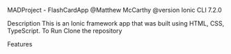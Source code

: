 MADProject - FlashCardApp
@Matthew McCarthy
@version Ionic CLI 7.2.0

Description
This is an Ionic framework app that was built using HTML, CSS, TypeScript.
To Run
Clone the repository

Features


